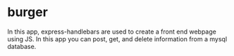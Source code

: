 # burger
In this app, express-handlebars are used to create a front end webpage using JS. In this app you can post, get, and delete information from a mysql database.